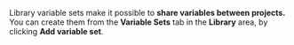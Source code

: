 Library variable sets make it possible to **share variables between projects.** You can create them from the **Variable Sets** tab in the **Library** area, by clicking **Add variable set**.